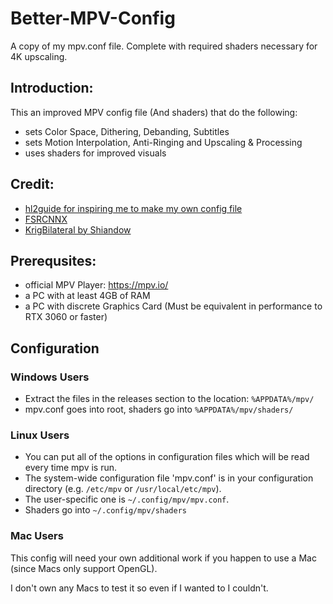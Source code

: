 # Better-MPV-Config
A copy of my mpv.conf file. Complete with required shaders necessary for 4K upscaling.

## Introduction:

This an improved MPV config file (And shaders) that do the following:

- sets Color Space, Dithering, Debanding, Subtitles
- sets Motion Interpolation, Anti-Ringing and Upscaling & Processing
- uses shaders for improved visuals

## Credit:
* [hl2guide for inspiring me to make my own config file](https://github.com/hl2guide)
* [FSRCNNX](https://github.com/xzpyth/mpv-config/blob/main/shaders/FSRCNNX_x2_8-0-4-1.glsl)
* [KrigBilateral by Shiandow](https://gist.github.com/igv/a015fc885d5c22e6891820ad89555637)

## Prerequsites:
* official MPV Player: https://mpv.io/
* a PC with at least 4GB of RAM
* a PC with discrete Graphics Card (Must be equivalent in performance to RTX 3060 or faster)

## Configuration

### Windows Users

* Extract the files in the releases section to the location: `%APPDATA%/mpv/`
* mpv.conf goes into root, shaders go into `%APPDATA%/mpv/shaders/`

### Linux Users

* You can put all of the options in configuration files which will be read every time mpv is run.
* The system-wide configuration file 'mpv.conf' is in your configuration directory (e.g. `/etc/mpv` or `/usr/local/etc/mpv`).
* The user-specific one is `~/.config/mpv/mpv.conf`.
* Shaders go into `~/.config/mpv/shaders`

### Mac Users

This config will need your own additional work if you happen to use a Mac (since Macs only support OpenGL).

I don't own any Macs to test it so even if I wanted to I couldn't.
